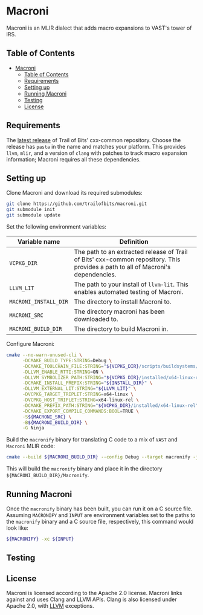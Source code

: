 # Macroni
Macroni is an MLIR dialect that adds macro expansions to VAST's tower of IRS.

## Table of Contents
- [Macroni](#macroni)
  - [Table of Contents](#table-of-contents)
  - [Requirements](#requirements)
  - [Setting up](#setting-up)
  - [Running Macroni](#running-macroni)
  - [Testing](#testing)
  - [License](#license)

<!-- See https://github.com/trailofbits/vast for template -->

## Requirements

The [latest release](https://github.com/lifting-bits/cxx-common/releases/) of
Trail of Bits' cxx-common repository. Choose the release has `pasta` in the name
and matches your platform. This provides `llvm`, `mlir`, and a version of
`clang` with patches to track macro expansion information; Macroni requires all
these dependencies.

## Setting up

Clone Macroni and download its required submodules:

```bash
git clone https://github.com/trailofbits/macroni.git
git submodule init
git submodule update
```

Set the following environment variables:

| Variable name         | Definition                                                                                                                       |
| --------------------- | -------------------------------------------------------------------------------------------------------------------------------- |
| `VCPKG_DIR`           | The path to an extracted release of Trail of Bits' cxx-common repository. This provides a path to all of Macroni's dependencies. |
| `LLVM_LIT`            | The path to your install of `llvm-lit`. This enables automated testing of Macroni.                                               |
| `MACRONI_INSTALL_DIR` | The directory to install Macroni to.                                                                                             |
| `MACRONI_SRC`         | The directory macroni has been downloaded to.                                                                                    |
| `MACRONI_BUILD_DIR`   | The directory to build Macroni in.                                                                                               |


Configure Macroni:

```bash
cmake --no-warn-unused-cli \
      -DCMAKE_BUILD_TYPE:STRING=Debug \
      -DCMAKE_TOOLCHAIN_FILE:STRING="${VCPKG_DIR}/scripts/buildsystems/vcpkg.cmake" \
      -DLLVM_ENABLE_RTTI:STRING=ON \
      -DLLVM_SYMBOLIZER_PATH:STRING="${VCPKG_DIR}/installed/x64-linux-rel/bin/llvm-symbolizer" \
      -DCMAKE_INSTALL_PREFIX:STRING="${INSTALL_DIR}" \
      -DLLVM_EXTERNAL_LIT:STRING="${LLVM_LIT}" \
      -DVCPKG_TARGET_TRIPLET:STRING=x64-linux \
      -DVCPKG_HOST_TRIPLET:STRING=x64-linux-rel \
      -DCMAKE_PREFIX_PATH:STRING="${VCPKG_DIR}/installed/x64-linux-rel" \
      -DCMAKE_EXPORT_COMPILE_COMMANDS:BOOL=TRUE \
      -S${MACRONI_SRC} \
      -B${MACRONI_BUILD_DIR} \
      -G Ninja
```


Build the `macronify` binary for translating C code to a mix of `VAST` and
`Macroni` MLIR code:
```bash
cmake --build ${MACRONI_BUILD_DIR} --config Debug --target macronify -j 8 --
```

This will build the `macronify` binary and place it in the directory
`${MACRONI_BUILD_DIR}/Macronify`.

## Running Macroni
Once the `macronify` binary has been built, you can run it on a C source file.
Assuming `MACRONIFY` and `INPUT` are environment variables set to the paths to
the `macronify` binary and a C source file, respectively, this command would
look like:

```bash
${MACRONIFY} -xc ${INPUT}
```

## Testing

<!-- TODO -->

## License
Macroni is licensed according to the Apache 2.0 license. Macroni links against
and uses Clang and LLVM APIs. Clang is also licensed under Apache 2.0, with
[LLVM](https://github.com/llvm/llvm-project/blob/main/clang/LICENSE.TXT)
exceptions.
